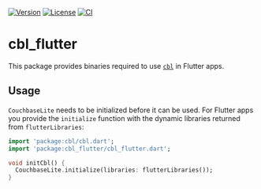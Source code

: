 [![Version](https://badgen.net/pub/v/cbl)](https://pub.dev/packages/cbl_flutter)
[![License](https://badgen.net/pub/license/cbl)](https://github.com/cofu-app/cbl-dart/blob/main/packages/cbl_flutter/LICENSE)
[![CI](https://github.com/cofu-app/cbl-dart/actions/workflows/ci.yaml/badge.svg)](https://github.com/cofu-app/cbl-dart/actions/workflows/ci.yaml)

# cbl_flutter

This package provides binaries required to use [`cbl`](https://pub.dev/packages/cbl) in Flutter apps.

## Usage

`CouchbaseLite` needs to be initialized before it can be used. For Flutter apps
you provide the `initialize` function with the dynamic libraries returned from `flutterLibraries`:

```dart
import 'package:cbl/cbl.dart';
import 'package:cbl_flutter/cbl_flutter.dart';

void initCbl() {
  CouchbaseLite.initialize(libraries: flutterLibraries());
}
```
